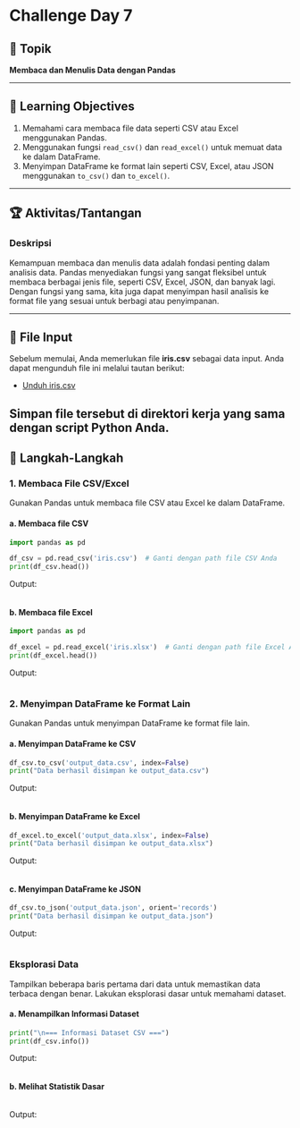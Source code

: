 # Challenge Day 7 

## 📝 Topik
**Membaca dan Menulis Data dengan Pandas**

---

## 🎯 Learning Objectives
1. Memahami cara membaca file data seperti CSV atau Excel menggunakan Pandas.
2. Menggunakan fungsi `read_csv()` dan `read_excel()` untuk memuat data ke dalam DataFrame.
3. Menyimpan DataFrame ke format lain seperti CSV, Excel, atau JSON menggunakan `to_csv()` dan `to_excel()`.

---

## 🏆 Aktivitas/Tantangan

### Deskripsi
Kemampuan membaca dan menulis data adalah fondasi penting dalam analisis data. Pandas menyediakan fungsi yang sangat fleksibel untuk membaca berbagai jenis file, seperti CSV, Excel, JSON, dan banyak lagi. Dengan fungsi yang sama, kita juga dapat menyimpan hasil analisis ke format file yang sesuai untuk berbagi atau penyimpanan.

---
## 📂 File Input
Sebelum memulai, Anda memerlukan file **iris.csv** sebagai data input. Anda dapat mengunduh file ini melalui tautan berikut:
- [Unduh iris.csv](https://raw.githubusercontent.com/mwaskom/seaborn-data/master/iris.csv)

Simpan file tersebut di direktori kerja yang sama dengan script Python Anda.
---

## 🚀 Langkah-Langkah

### 1. Membaca File CSV/Excel
Gunakan Pandas untuk membaca file CSV atau Excel ke dalam DataFrame.

#### a. Membaca file CSV
```python
import pandas as pd

df_csv = pd.read_csv('iris.csv')  # Ganti dengan path file CSV Anda
print(df_csv.head())
```
Output:
```bash

```

#### b. Membaca file Excel
```python
import pandas as pd

df_excel = pd.read_excel('iris.xlsx')  # Ganti dengan path file Excel Anda
print(df_excel.head())
```
Output:
```bash

```

### 2. Menyimpan DataFrame ke Format Lain
Gunakan Pandas untuk menyimpan DataFrame ke format file lain.
#### a. Menyimpan DataFrame ke CSV
```python
df_csv.to_csv('output_data.csv', index=False)
print("Data berhasil disimpan ke output_data.csv")
```
Output:
```bash

```

#### b. Menyimpan DataFrame ke Excel
```python
df_excel.to_excel('output_data.xlsx', index=False)
print("Data berhasil disimpan ke output_data.xlsx")
```
Output:
```bash

```

#### c. Menyimpan DataFrame ke JSON
```python
df_csv.to_json('output_data.json', orient='records')
print("Data berhasil disimpan ke output_data.json")
```
Output:
```bash

```
### Eksplorasi Data
Tampilkan beberapa baris pertama dari data untuk memastikan data terbaca dengan benar. Lakukan eksplorasi dasar untuk memahami dataset.
#### a. Menampilkan Informasi Dataset
```python
print("\n=== Informasi Dataset CSV ===")
print(df_csv.info())
```
Output:
```bash

```
#### b. Melihat Statistik Dasar
```python

```
Output:
```bash

```
